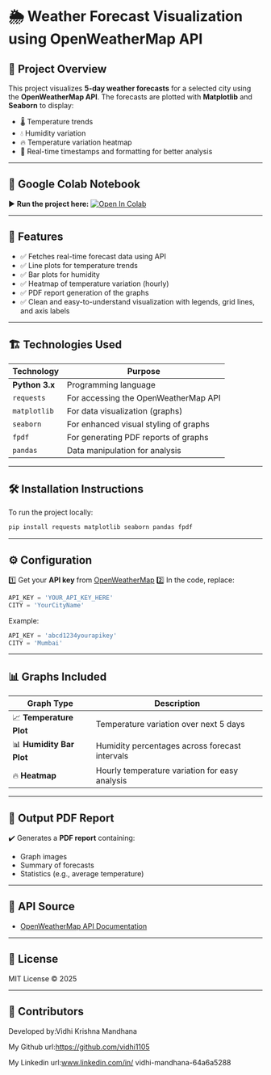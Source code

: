 # 🌦️ Weather Forecast Visualization using OpenWeatherMap API

## 📌 Project Overview

This project visualizes **5-day weather forecasts** for a selected city using the **OpenWeatherMap API**. The forecasts are plotted with **Matplotlib** and **Seaborn** to display:

* 🌡️ Temperature trends
* 💧 Humidity variation
* 🔥 Temperature variation heatmap
* 📅 Real-time timestamps and formatting for better analysis

---

## 🚀 Google Colab Notebook

▶️ **Run the project here:**
[![Open In Colab](https://colab.research.google.com/assets/colab-badge.svg)](https://colab.research.google.com/drive/1aTmwLJYhG5s1NLJ9c0Sh0oh790V-3sp-?usp=sharing)

---

## 📂 Features

* ✅ Fetches real-time forecast data using API
* ✅ Line plots for temperature trends
* ✅ Bar plots for humidity
* ✅ Heatmap of temperature variation (hourly)
* ✅ PDF report generation of the graphs
* ✅ Clean and easy-to-understand visualization with legends, grid lines, and axis labels

---

## 🏗️ Technologies Used

| Technology     | Purpose                               |
| -------------- | ------------------------------------- |
| **Python 3.x** | Programming language                  |
| `requests`     | For accessing the OpenWeatherMap API  |
| `matplotlib`   | For data visualization (graphs)       |
| `seaborn`      | For enhanced visual styling of graphs |
| `fpdf`         | For generating PDF reports of graphs  |
| `pandas`       | Data manipulation for analysis        |

---

## 🛠️ Installation Instructions

To run the project locally:

```bash
pip install requests matplotlib seaborn pandas fpdf
```

---

## ⚙️ Configuration

1️⃣ Get your **API key** from [OpenWeatherMap](https://openweathermap.org/api)
2️⃣ In the code, replace:

```python
API_KEY = 'YOUR_API_KEY_HERE'
CITY = 'YourCityName'
```

Example:

```python
API_KEY = 'abcd1234yourapikey'
CITY = 'Mumbai'
```

---

## 📊 Graphs Included

| Graph Type               | Description                                    |
| ------------------------ | ---------------------------------------------- |
| 📈 **Temperature Plot**  | Temperature variation over next 5 days         |
| 📊 **Humidity Bar Plot** | Humidity percentages across forecast intervals |
| 🔥 **Heatmap**           | Hourly temperature variation for easy analysis |

---

## 📄 Output PDF Report

✔️ Generates a **PDF report** containing:

* Graph images
* Summary of forecasts
* Statistics (e.g., average temperature)

---

## 🔑 API Source

* [OpenWeatherMap API Documentation](https://openweathermap.org/forecast5)

---

## 📜 License

MIT License © 2025

---

## 🤝 Contributors

Developed by:Vidhi Krishna Mandhana

My Github url:https://github.com/vidhi1105

My Linkedin url:www.linkedin.com/in/
vidhi-mandhana-64a6a5288







